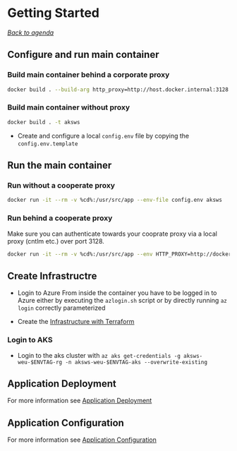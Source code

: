 # Getting Started

[_Back to agenda_](../README.md)

## Configure and run main container

### Build main container behind a corporate proxy

```bash
docker build . --build-arg http_proxy=http://host.docker.internal:3128 --build-arg https_proxy=http://host.docker.internal:3128 -t aksws
```

### Build main container without proxy

```bash
docker build . -t aksws
```

- Create and configure a local `config.env` file by copying the `config.env.template`

## Run the main container

### Run without a cooperate proxy

```bash
docker run -it --rm -v %cd%:/usr/src/app --env-file config.env aksws
```

### Run behind a cooperate proxy

Make sure you can authenticate towards your cooprate proxy via a local proxy (cntlm etc.) over port 3128.

```bash
docker run -it --rm -v %cd%:/usr/src/app --env HTTP_PROXY=http://docker.for.win.localhost:3128 --env HTTPS_PROXY=http://docker.for.win.localhost:3128 --env-file ./config.env aksws
```

## Create Infrastructre

- Login to Azure
  From inside the container you have to be logged in to Azure either by executing the `azlogin.sh` script or by directly running `az login` correctly parameterized

- Create the [Infrastructure with Terraform](../04-infrastructure-deployment/README.md)

### Login to AKS

- Login to the aks cluster with `az aks get-credentials -g aksws-weu-$ENVTAG-rg -n aksws-weu-$ENVTAG-aks --overwrite-existing`

## Application Deployment

For more information see [Application Deployment](../05-application-deployment/README.md)

## Application Configuration

For more information see [Application Configuration](../10-application-configuration/README.md)
